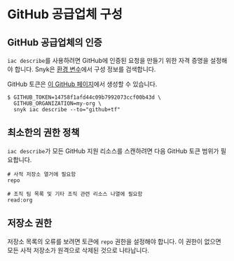 # GitHub 공급업체 구성

## GitHub 공급업체의 인증

`iac describe`를 사용하려면 GitHub에 인증된 요청을 만들기 위한 자격 증명을 설정해야 합니다. Snyk은 [환경 변수](https://registry.terraform.io/providers/integrations/github/latest/docs#argument-reference)에서 구성 정보를 검색합니다.

GitHub 토큰은 [이 GitHub 페이지](https://github.com/settings/tokens/)에서 생성할 수 있습니다.

```
$ GITHUB_TOKEN=14758f1afd44c09b7992073ccf00b43d \
  GITHUB_ORGANIZATION=my-org \
  snyk iac describe --to="github+tf"
```

## 최소한의 권한 정책 <a href="#least-privileged-policy" id="least-privileged-policy"></a>

`iac describe`가 모든 GitHub 지원 리소스를 스캔하려면 다음 GitHub 토큰 범위가 필요합니다.

```
# 사적 저장소 열거에 필요함
repo

# 조직 팀 목록 및 기타 조직 관련 리소스 나열에 필요함
read:org
```

## **저장소 권한**

저장소 목록의 오류를 보려면 토큰에 `repo` 권한을 설정해야 합니다. 이 권한이 없으면 모든 사적 저장소가 원격으로 삭제된 것으로 나타납니다.